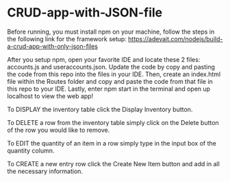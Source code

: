 # CRUD-app-with-JSON-file

Before running, you must install npm on your machine, follow the steps in the following link for the framework setup: https://adevait.com/nodejs/build-a-crud-app-with-only-json-files

After you setup npm, open your favorite IDE and locate these 2 files: accounts.js and useraccounts.json.
Update the code by copy and pasting the code from this repo into the files in your IDE.
Then, create an index.html file within the Routes folder and copy and paste the code from that file in this repo to your IDE.
Lastly, enter npm start in the terminal and open up localhost to view the web app!

To DISPLAY the inventory table click the Display Inventory button. 

To DELETE a row from the inventory table simply click on the Delete button of the row you would like to remove. 

To EDIT the quantity of an item in a row simply type in the input box of the quantity column. 

To CREATE a new entry row click the Create New Item button and add in all the necessary information. 
